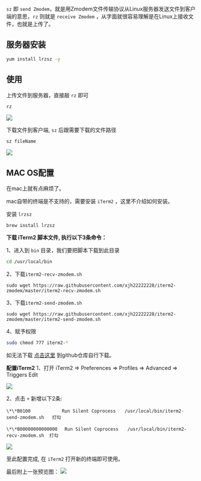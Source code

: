 

`sz` 即 `send Zmodem`，就是用Zmodem文件传输协议从Linux服务器发送文件到客户端的意思，`rz` 则就是 `receive Zmodem` ，从字面就很容易理解是在Linux上接收文件，也就是上传了。


## 服务器安装
```bash
yum install lrzsz -y
```

## 使用
上传文件到服务器，直接敲 `rz` 即可
```
rz
```
![](https://xiejiahe.gitee.io/picture-bed/img/105.png)



下载文件到客户端, `sz` 后跟需要下载的文件路径
```bash
sz fileName
```
![](https://xiejiahe.gitee.io/picture-bed/img/106.png)



## MAC OS配置
在mac上就有点麻烦了。

mac自带的终端是不支持的，需要安装 `iTerm2` ，这里不介绍如何安装。

安装 `lrzsz`
```
brew install lrzsz
```


**下载 iTerm2 脚本文件, 执行以下3条命令：**

1、进入到 `bin` 目录，我们要把脚本下载到此目录
```bash
cd /usr/local/bin
```

2、下载`iterm2-recv-zmodem.sh`
```
sudo wget https://raw.githubusercontent.com/xjh22222228/iterm2-zmodem/master/iterm2-recv-zmodem.sh
```

3、下载`iterm2-send-zmodem.sh`
```
sudo wget https://raw.githubusercontent.com/xjh22222228/iterm2-zmodem/master/iterm2-send-zmodem.sh
```

4、赋予权限
```bash
sudo chmod 777 iterm2-*
```

如无法下载 [点击这里](https://github.com/xjh22222228/iterm2-zmodem) 到github仓库自行下载。



**配置iTerm2**
1、打开 iTerm2 => Preferences => Profiles => Advanced => Triggers Edit

![](https://xiejiahe.gitee.io/picture-bed/img/107.png)



2、点击 `+` 新增以下2条:

`\*\*B0100　　　　　　　Run Silent Coprocess　　/usr/local/bin/iterm2-send-zmodem.sh   打勾`

`\*\*B00000000000000　 Run Silent Coprocess　　/usr/local/bin/iterm2-recv-zmodem.sh  打勾`

![](https://xiejiahe.gitee.io/picture-bed/img/108.png)


至此配置完成,  在 `iTerm2` 打开新的终端即可使用。

最后附上一张预览图：
![](https://xiejiahe.gitee.io/picture-bed/img/109.gif)

